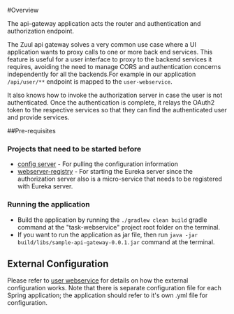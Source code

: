 #Overview

The api-gateway application acts the router and authentication and authorization endpoint. 

The Zuul api gateway solves a very common use case where a UI application wants to proxy calls to one or more back end services. This feature is useful for a user interface to proxy to the backend services it requires, avoiding the need to manage CORS and authentication concerns independently for all the backends.For example in our application `/api/user/**` endpoint is mapped to the `user-webservice`. 

It also knows how to invoke the authorization server in case the user is not authenticated. Once the authentication is complete, it relays the OAuth2 token to the respective services so that they can find the authenticated user and provide services.

##Pre-requisites

### Projects that need to be started before
* [config server](/../../config-server/README.md) - For pulling the configuration information
* [webserver-registry](/../../webserver-registry/README.md) - For starting the Eureka server since the authorization server also is a micro-service that needs to be registered with Eureka server.    

### Running the application
* Build the application by running the `./gradlew clean build` gradle command at the "task-webservice" project root folder	on the terminal.
* If you want to run the application as jar file, then run `java -jar build/libs/sample-api-gateway-0.0.1.jar` command at the terminal.

## External Configuration
Please refer to [user webservice](/../../user-webservice/README.md) for details on how the external configuration works. Note that there is separate configuration file for each Spring application; the application should refer to it's own .yml file for configuration.